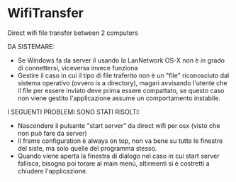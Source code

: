 # WifiTransfer
Direct wifi file transfer between 2 computers

DA SISTEMARE:
- Se Windows fa da server il usando la LanNetwork OS-X non è in grado di connettersi, viceversa invece funziona
- Gestire il caso in cui il tipo di file traferito non è un "file" riconosciuto dal sistema operativo (ovvero is a directory), magari avvisando l'utente che il file per essere inviato deve prima essere compattato, se questo caso non viene gestito l'applicazione assume un comportamento instabile.


I SEGUENTI PROBLEMI SONO STATI RISOLTI:
- Nascondere il pulsante "start server" da direct wifi per osx (visto che non può fare da server)
- Il frame configuration è always on top, non va bene su tutte le finestre del siste, ma solo quelle del programma stesso.
- Quando viene aperta la finestra di dialogo nel caso in cui start server fallisca, bisogna poi torare al main menù, altirmenti si è costretti a chiudere l'applicazione.

